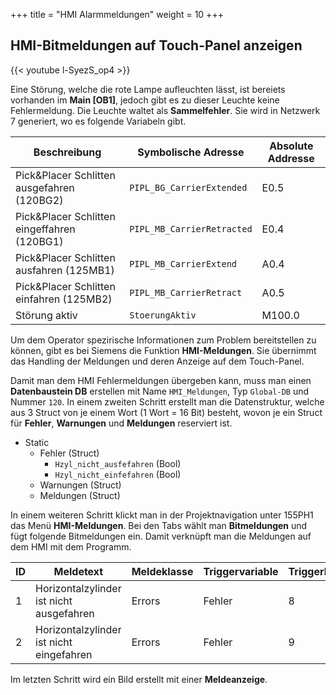 +++
title = "HMI Alarmmeldungen"
weight = 10
+++

## HMI-Bitmeldungen auf Touch-Panel anzeigen

<div class="shadow">
  {{< youtube l-SyezS_op4 >}}
</div>

Eine Störung, welche die rote Lampe aufleuchten lässt, ist bereiets vorhanden im **Main [OB1]**, jedoch gibt es zu dieser Leuchte keine Fehlermeldung. Die Leuchte waltet als **Sammelfehler**. Sie wird in Netzwerk 7 generiert, wo es folgende Variabeln gibt.

Beschreibung                                 | Symbolische Adresse        | Absolute Addresse
-------------------------------------------- | -------------------------- | -----------------
Pick&Placer Schlitten ausgefahren (120BG2)   | `PIPL_BG_CarrierExtended`  | E0.5
Pick&Placer Schlitten eingeffahren (120BG1)  | `PIPL_MB_CarrierRetracted` | E0.4
Pick&Placer Schlitten ausfahren (125MB1)     | `PIPL_MB_CarrierExtend`    | A0.4
Pick&Placer Schlitten einfahren (125MB2)     | `PIPL_MB_CarrierRetract`   | A0.5
Störung aktiv                                | `StoerungAktiv`            | M100.0

Um dem Operator spezirische Informationen zum Problem bereitstellen zu können, gibt es bei Siemens die Funktion **HMI-Meldungen**. Sie übernimmt das Handling der Meldungen und deren Anzeige auf dem Touch-Panel.

Damit man dem HMI Fehlermeldungen übergeben kann, muss man einen **Datenbaustein DB** erstellen mit Name `HMI_Meldungen`, Typ `Global-DB` und Nummer `120`. In einem zweiten Schritt erstellt man die Datenstruktur, welche aus 3 Struct von je einem Wort (1 Wort = 16 Bit) besteht, wovon je ein Struct für **Fehler**, **Warnungen** und **Meldungen** reserviert ist.

* Static
  * Fehler (Struct)
    * `Hzyl_nicht_ausfefahren` (Bool)
    * `Hzyl_nicht_einfefahren` (Bool)
  * Warnungen (Struct)
  * Meldungen (Struct)

In einem weiteren Schritt klickt man in der Projektnavigation unter 155PH1 das Menü **HMI-Meldungen**. Bei den Tabs wählt man **Bitmeldungen** und fügt folgende Bitmeldungen ein. Damit verknüpft man die Meldungen auf dem HMI mit dem Programm.

ID | Meldetext                                 | Meldeklasse | Triggervariable | Triggerbit | Triggeradresse
-- | ----------------------------------------- | ----------- | --------------- | ---------- | --------------
1  | Horizontalzylinder ist nicht ausgefahren  | Errors      | Fehler          | 8          | `%DB120.DBX0.0`
2  | Horizontalzylinder ist nicht eingefahren  | Errors      | Fehler          | 9          | `%DB120.DBX0.1`

Im letzten Schritt wird ein Bild erstellt mit einer **Meldeanzeige**.
